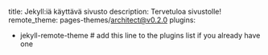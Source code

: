 title: Jekyll:iä käyttävä sivusto
description: Tervetuloa sivustolle!
remote_theme: pages-themes/architect@v0.2.0
plugins:
- jekyll-remote-theme # add this line to the plugins list if you already have one
